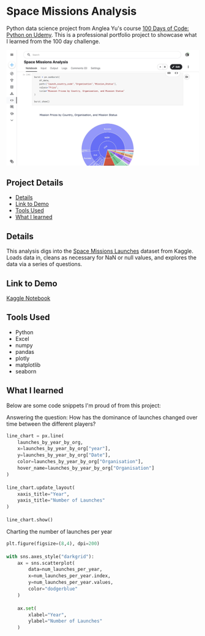 # Space Missions Analysis

Python data science project from Anglea Yu's course [100 Days of Code: Python on Udemy](https://www.udemy.com/course/100-days-of-code/). This is a professional portfolio project to showcase what I learned from the 100 day challenge.

!["Space Missions Analysis.jpg"](./Space%20Missions%20Analysis.jpg)

## Project Details
- [Details](#details)
- [Link to Demo](#link-to-demo)
- [Tools Used](#tools-used)
- [What I learned](#what-i-learned)

## Details

This analysis digs into the [Space Missions Launches](https://www.kaggle.com/datasets/sefercanapaydn/mission-launches) dataset from Kaggle. Loads data in, cleans as necessary for NaN or null values, and explores the data via a series of questions.

## Link to Demo

[Kaggle Notebook](https://www.kaggle.com/code/garrettbecker/space-missions-analysis/notebook)

## Tools Used

- Python
- Excel
- numpy
- pandas
- plotly
- matplotlib
- seaborn

## What I learned

Below are some code snippets I'm proud of from this project:

Answering the question: How has the dominance of launches changed over time between the different players?
```python
line_chart = px.line(
    launches_by_year_by_org,
    x=launches_by_year_by_org["year"],
    y=launches_by_year_by_org["Date"],
    color=launches_by_year_by_org["Organisation"],
    hover_name=launches_by_year_by_org["Organisation"]
)

line_chart.update_layout(
    xaxis_title="Year",
    yaxis_title="Number of Launches"
)

line_chart.show()
```

Charting the number of launches per year
```python
plt.figure(figsize=(8,4), dpi=200)

with sns.axes_style("darkgrid"):
    ax = sns.scatterplot(
        data=num_launches_per_year,
        x=num_launches_per_year.index,
        y=num_launches_per_year.values,
        color="dodgerblue"
    )

    ax.set(
        xlabel="Year",
        ylabel="Number of Launches"
    )
```
